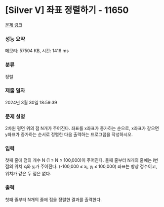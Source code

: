 # [Silver V] 좌표 정렬하기 - 11650 

[문제 링크](https://www.acmicpc.net/problem/11650) 

### 성능 요약

메모리: 57504 KB, 시간: 1416 ms

### 분류

정렬

### 제출 일자

2024년 3월 30일 18:59:39

### 문제 설명

<p>2차원 평면 위의 점 N개가 주어진다. 좌표를 x좌표가 증가하는 순으로, x좌표가 같으면 y좌표가 증가하는 순서로 정렬한 다음 출력하는 프로그램을 작성하시오.</p>

### 입력 

 <p>첫째 줄에 점의 개수 N (1 ≤ N ≤ 100,000)이 주어진다. 둘째 줄부터 N개의 줄에는 i번점의 위치 x<sub>i</sub>와 y<sub>i</sub>가 주어진다. (-100,000 ≤ x<sub>i</sub>, y<sub>i</sub> ≤ 100,000) 좌표는 항상 정수이고, 위치가 같은 두 점은 없다.</p>

### 출력 

 <p>첫째 줄부터 N개의 줄에 점을 정렬한 결과를 출력한다.</p>

